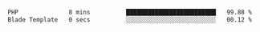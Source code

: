 <!--START_SECTION:waka-->

```txt
PHP              8 mins          █████████████████████████   99.88 %
Blade Template   0 secs          ░░░░░░░░░░░░░░░░░░░░░░░░░   00.12 %
```

<!--END_SECTION:waka-->
